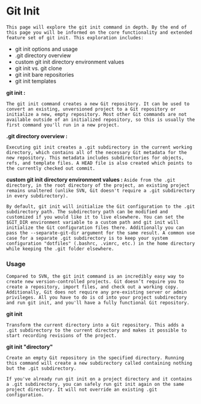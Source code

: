 # Git Init
`This page will explore the git init command in depth. By the end of this page you will be informed on the core functionality and extended feature set of git init. This exploration includes:`

- git init options and usage
- .git directory overview
- custom git init directory environment values
- git init vs. git clone
- git init bare repositories
- git init templates

**git init :**

`The git init command creates a new Git repository. It can be used to convert an existing, unversioned project to a Git repository or initialize a new, empty repository. Most other Git commands are not available outside of an initialized repository, so this is usually the first command you'll run in a new project.`

**.git directory overview :**

`Executing git init creates a .git subdirectory in the current working directory, which contains all of the necessary Git metadata for the new repository. This metadata includes subdirectories for objects, refs, and template files. A HEAD file is also created which points to the currently checked out commit.`

**custom git init directory environment values :**
`Aside from the .git directory, in the root directory of the project, an existing project remains unaltered (unlike SVN, Git doesn't require a .git subdirectory in every subdirectory).`

`By default, git init will initialize the Git configuration to the .git subdirectory path. The subdirectory path can be modified and customized if you would like it to live elsewhere. You can set the $GIT_DIR environment variable to a custom path and git init will initialize the Git configuration files there. Additionally you can pass the --separate-git-dir argument for the same result. A common use case for a separate .git subdirectory is to keep your system configuration "dotfiles" (.bashrc, .vimrc, etc.) in the home directory while keeping the .git folder elsewhere.`

### Usage

`Compared to SVN, the git init command is an incredibly easy way to create new version-controlled projects. Git doesn’t require you to create a repository, import files, and check out a working copy. Additionally, Git does not require any pre-existing server or admin privileges. All you have to do is cd into your project subdirectory and run git init, and you'll have a fully functional Git repository.`

**git init**

`Transform the current directory into a Git repository. This adds a .git subdirectory to the current directory and makes it possible to start recording revisions of the project.`

**git init "directory"**

`Create an empty Git repository in the specified directory. Running this command will create a new subdirectory called containing nothing but the .git subdirectory.`

`If you've already run git init on a project directory and it contains a .git subdirectory, you can safely run git init again on the same project directory. It will not override an existing .git configuration.`
